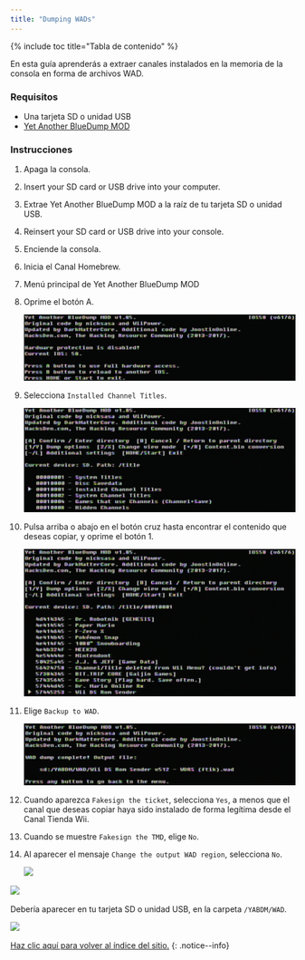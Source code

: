 ```yaml
---
title: "Dumping WADs"
---
```


{% include toc title="Tabla de contenido" %}

En esta guía aprenderás a extraer canales instalados en la memoria de la consola en forma de archivos WAD.

### Requisitos

+ Una tarjeta SD o unidad USB
+ [Yet Another BlueDump MOD](https://oscwii.org/library/app/Yet-Another-BlueDump-Mod)

### Instrucciones

1. Apaga la consola.
1. Insert your SD card or USB drive into your computer.
1. Extrae Yet Another BlueDump MOD a la raíz de tu tarjeta SD o unidad USB.
1. Reinsert your SD card or USB drive into your console.
1. Enciende la consola.
1. Inicia el Canal Homebrew.
1. Menú principal de Yet Another BlueDump MOD
1. Oprime el botón A.

    ![](/images/homebrew/DumpWADS/1.png)

1. Selecciona `Installed Channel Titles`.

    ![](/images/homebrew/DumpWADS/2.png)

1. Pulsa arriba o abajo en el botón cruz hasta encontrar el contenido que deseas copiar, y oprime el botón 1.

    ![](/images/homebrew/DumpWADS/3.png)

1. Elige `Backup to WAD`.

    ![](/images/homebrew/DumpWADS/4.png)

1. Cuando aparezca `Fakesign the ticket`, selecciona `Yes`, a menos que el canal que deseas copiar haya sido instalado de forma legítima desde el Canal Tienda Wii.
1. Cuando se muestre `Fakesign the TMD`, elige `No`.
1. Al aparecer el mensaje `Change the output WAD region`, selecciona `No`.

    ![](/images/homebrew/DumpWADS/5.png)

![](/images/homebrew/DumpWADS/6.png)

Debería aparecer en tu tarjeta SD o unidad USB, en la carpeta `/YABDM/WAD`.

![](/images/homebrew/DumpWADS/7.png)

[Haz clic aquí para volver al índice del sitio.](site-navigation)
{: .notice--info}